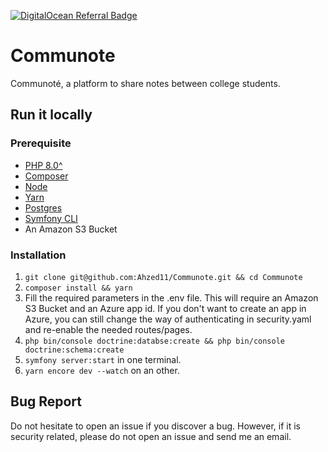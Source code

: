 <a href="https://www.digitalocean.com/?refcode=78f0fe66f9b0&utm_campaign=Referral_Invite&utm_medium=Referral_Program&utm_source=badge"><img src="https://web-platforms.sfo2.cdn.digitaloceanspaces.com/WWW/Badge%201.svg" alt="DigitalOcean Referral Badge" /></a><br/>

# Communote
Communoté, a platform to share notes between college students.

## Run it locally

### Prerequisite
- [PHP 8.0^](https://www.php.net/)
- [Composer](https://getcomposer.org/)
- [Node](https://nodejs.org/en/)
- [Yarn](https://yarnpkg.com/)
- [Postgres](https://www.postgresql.org/)
- [Symfony CLI](https://symfony.com/download)
- An Amazon S3 Bucket

### Installation
1. `git clone git@github.com:Ahzed11/Communote.git && cd Communote`
2. `composer install && yarn`
3. Fill the required parameters in the .env file. This will require an Amazon S3 Bucket and an Azure app id. If you don't want to create an app in Azure,
 you can still change the way of authenticating in security.yaml and re-enable the needed routes/pages.
4. `php bin/console doctrine:databse:create && php bin/console doctrine:schema:create`
5. `symfony server:start` in one terminal.
6. `yarn encore dev --watch` on an other.

## Bug Report
Do not hesitate to open an issue if you discover a bug. However, if it is security related, please do not open an issue and send me an email.
